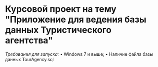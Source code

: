 # Курсовой проект на тему "Приложение для ведения базы данных Туристического агентства"


*Требования для запуска:*
•	Windows 7 и выше;
•	Наличие файла базы данных TourAgency.sql